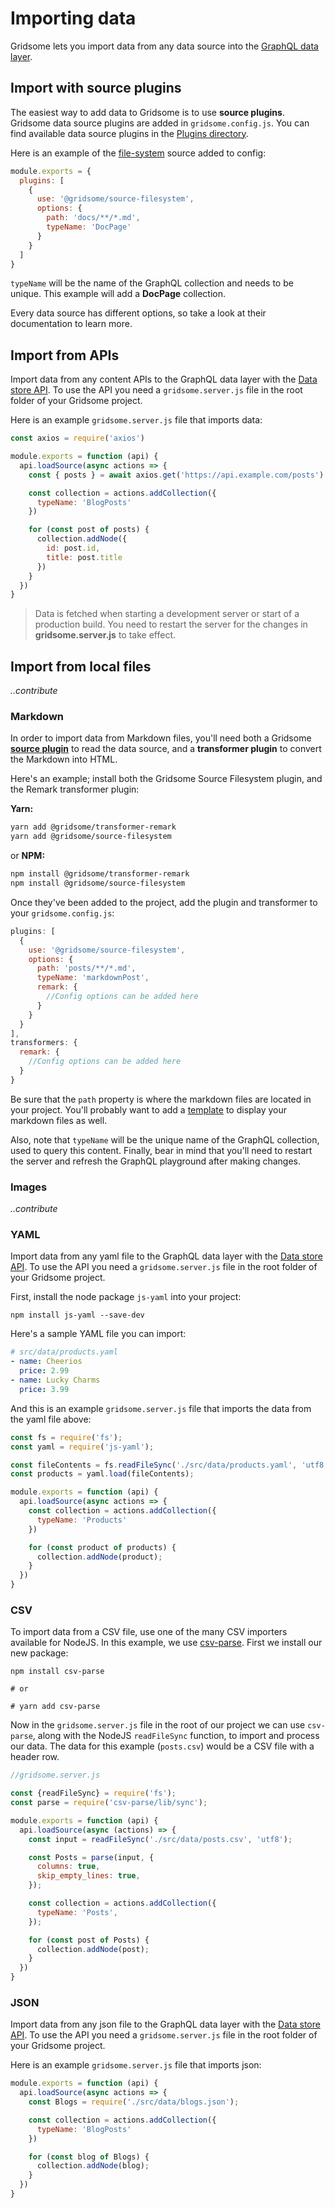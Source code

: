 # Importing data

Gridsome lets you import data from any data source into the [GraphQL data layer](/docs/data-layer/).

## Import with source plugins

The easiest way to add data to Gridsome is to use **source plugins**. Gridsome data source plugins are added in `gridsome.config.js`. You can find available data source plugins in the [Plugins directory](/plugins).

Here is an example of the [file-system](/plugins/@gridsome/source-filesystem) source added to config:

```js
module.exports = {
  plugins: [
    {
      use: '@gridsome/source-filesystem',
      options: {
        path: 'docs/**/*.md',
        typeName: 'DocPage'
      }
    }
  ]
}
```

`typeName` will be the name of the GraphQL collection and needs to be unique. This example will add a **DocPage** collection.

Every data source has different options, so take a look at their documentation to learn more.

## Import from APIs

Import data from any content APIs to the GraphQL data layer with the [Data store API](/docs/data-store-api/). To use the API you need a `gridsome.server.js` file in the root folder of your Gridsome project.

Here is an example `gridsome.server.js` file that imports data:

```js
const axios = require('axios')

module.exports = function (api) {
  api.loadSource(async actions => {
    const { posts } = await axios.get('https://api.example.com/posts')

    const collection = actions.addCollection({
      typeName: 'BlogPosts'
    })

    for (const post of posts) {
      collection.addNode({
        id: post.id,
        title: post.title
      })
    }
  })
}
```

> Data is fetched when starting a development server or start of a production build. You need to restart the server for the changes in **gridsome.server.js** to take effect.

## Import from local files

*..contribute*

### Markdown

In order to import data from Markdown files, you'll need both a Gridsome [**source plugin**](https://gridsome.org/plugins/) to read the data source, and a **transformer plugin** to convert the Markdown into HTML.

Here's an example; install both the Gridsome Source Filesystem plugin, and the Remark transformer plugin:

**Yarn:**

```sh
yarn add @gridsome/transformer-remark
yarn add @gridsome/source-filesystem
```

or **NPM:**

```sh
npm install @gridsome/transformer-remark
npm install @gridsome/source-filesystem
```

Once they've been added to the project, add the plugin and transformer to your `gridsome.config.js`:

```js
plugins: [
  {
    use: '@gridsome/source-filesystem',
    options: {
      path: 'posts/**/*.md',
      typeName: 'markdownPost',
      remark: {
        //Config options can be added here
      }
    }
  }
],
transformers: {
  remark: {
    //Config options can be added here
  }
}
```

Be sure that the `path` property is where the markdown files are located in your project. You'll probably want to add a [template](https://gridsome.org/docs/templates/) to display your markdown files as well.

Also, note that `typeName` will be the unique name of the GraphQL collection, used to query this content. Finally, bear in mind that you'll need to restart the server and refresh the GraphQL playground after making changes.

### Images

*..contribute*

### YAML

Import data from any yaml file to the GraphQL data layer with the [Data store API](/docs/data-store-api/). To use the API you need a `gridsome.server.js` file in the root folder of your Gridsome project.

First, install the node package `js-yaml` into your project:

```shell
npm install js-yaml --save-dev
```

Here's a sample YAML file you can import:

```yaml
# src/data/products.yaml
- name: Cheerios
  price: 2.99
- name: Lucky Charms
  price: 3.99
```

And this is an example `gridsome.server.js` file that imports the data from the yaml file above:

```js
const fs = require('fs');
const yaml = require('js-yaml');

const fileContents = fs.readFileSync('./src/data/products.yaml', 'utf8');
const products = yaml.load(fileContents);

module.exports = function (api) {
  api.loadSource(async actions => {
    const collection = actions.addCollection({
      typeName: 'Products'
    })

    for (const product of products) {
      collection.addNode(product);
    }
  })
}
```

### CSV

To import data from a CSV file, use one of the many CSV importers available for NodeJS. In this example, we use [csv-parse](https://www.npmjs.com/package/csv-parse). First we install our new package:

```shell
npm install csv-parse

# or

# yarn add csv-parse
```

Now in the `gridsome.server.js` file in the root of our project we can use `csv-parse`, along with the NodeJS `readFileSync` function, to import and process our data. The data for this example (`posts.csv`) would be a CSV file with a header row.

```js
//gridsome.server.js

const {readFileSync} = require('fs');
const parse = require('csv-parse/lib/sync');

module.exports = function (api) {
  api.loadSource(async (actions) => {
    const input = readFileSync('./src/data/posts.csv', 'utf8');

    const Posts = parse(input, {
      columns: true,
      skip_empty_lines: true,
    });

    const collection = actions.addCollection({
      typeName: 'Posts',
    });

    for (const post of Posts) {
      collection.addNode(post);
    }
  })
}
```

### JSON

Import data from any json file to the GraphQL data layer with the [Data store API](/docs/data-store-api/). To use the API you need a `gridsome.server.js` file in the root folder of your Gridsome project.

Here is an example `gridsome.server.js` file that imports json:

```js
module.exports = function (api) {
  api.loadSource(async actions => {
    const Blogs = require('./src/data/blogs.json');

    const collection = actions.addCollection({
      typeName: 'BlogPosts'
    })

    for (const blog of Blogs) {
      collection.addNode(blog);
    }
  })
}
```
